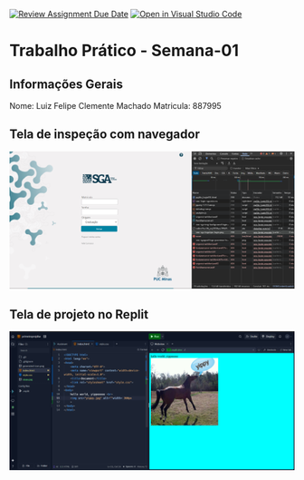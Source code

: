 [![Review Assignment Due Date](https://classroom.github.com/assets/deadline-readme-button-22041afd0340ce965d47ae6ef1cefeee28c7c493a6346c4f15d667ab976d596c.svg)](https://classroom.github.com/a/egWsXDcZ)
[![Open in Visual Studio Code](https://classroom.github.com/assets/open-in-vscode-2e0aaae1b6195c2367325f4f02e2d04e9abb55f0b24a779b69b11b9e10269abc.svg)](https://classroom.github.com/online_ide?assignment_repo_id=18229286&assignment_repo_type=AssignmentRepo)
# Trabalho Prático - Semana-01

## Informações Gerais
Nome: Luiz Felipe Clemente Machado
Matricula: 887995

## Tela de inspeção com navegador
![!\[inspsite.png\]](inspsite.png)

## Tela de projeto no Replit
![alt text](sitereplit.png)

